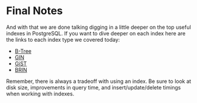 # Final Notes 

And with that we are done talking digging in a little deeper on the top useful indexes in PostgreSQL. If you want to dive deeper on each index here are the links to each index type we covered today:

* [B-Tree](https://www.postgresql.org/docs/12/btree.html)
* [GIN](https://www.postgresql.org/docs/12/gin.html)
* [GiST](https://www.postgresql.org/docs/12/gist.html)
* [BRIN](https://www.postgresql.org/docs/12/brin.html)

Remember, there is always a tradeoff with using an index. Be sure to look at disk size, improvements in query time, and insert/update/delete timings when working with indexes.  
